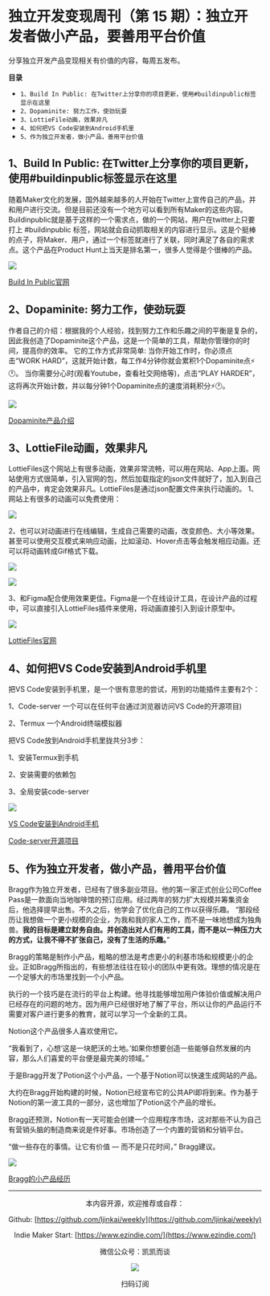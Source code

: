 # 独立开发变现周刊（第 15 期）：独立开发者做小产品，要善用平台价值

分享独立开发产品变现相关有价值的内容，每周五发布。

**目录**
- `1、Build In Public: 在Twitter上分享你的项目更新，使用#buildinpublic标签显示在这里`
- `2、Dopaminite: 努力工作，使劲玩耍`
- `3、LottieFile动画，效果非凡`
- `4、如何把VS Code安装到Android手机里`
- `5、作为独立开发者，做小产品，善用平台价值`


## 1、Build In Public: 在Twitter上分享你的项目更新，使用#buildinpublic标签显示在这里

随着Maker文化的发展，国外越来越多的人开始在Twitter上宣传自己的产品，并和用户进行交流。但是目前还没有一个地方可以看到所有Maker的这些内容。Buildinpublic就是基于这样的一个需求点，做的一个网站，用户在twitter上只要打上 #buildinpublic 标签，网站就会自动抓取相关的内容进行显示。这是个挺棒的点子，将Maker、用户，通过一个标签就进行了关联，同时满足了各自的需求点。这个产品在Product Hunt上当天是排名第一，很多人觉得是个很棒的产品。

![](http://qiniu.gafata.com/2021-08-12-Untitled.png?imageView2/2/w/600)

[Build In Public官网](https://buildinpublic.com/)

## 2、Dopaminite: 努力工作，使劲玩耍

作者自己的介绍：根据我的个人经验，找到努力工作和乐趣之间的平衡是复杂的，因此我创造了Dopaminite这个产品，这是一个简单的工具，帮助你管理你的时间，提高你的效率。
它的工作方式非常简单: 当你开始工作时，你必须点击“WORK HARD”，这就开始计数，每工作4分钟你就会累积1个Dopaminite点⚡🕐。
当你需要分心时(观看Youtube，查看社交网络等)，点击“PLAY HARDER”，这将再次开始计数，并以每分钟1个Dopaminite点的速度消耗积分⚡🕐。

![](http://qiniu.gafata.com/2021-08-12-Untitled%201.png?imageView2/2/w/600)

[Dopaminite产品介绍](https://www.indiehackers.com/post/i-built-a-tool-to-be-more-productive-812eadb519)

## 3、LottieFile动画，效果非凡

LottieFiles这个网站上有很多动画，效果非常流畅，可以用在网站、App上面。网站使用方式很简单，引入官网的包，然后加载指定的json文件就好了，加入到自己的产品中，肯定会效果非凡。LottieFiles是通过json配置文件来执行动画的。
1、网站上有很多的动画可以免费使用：

![](http://qiniu.gafata.com/2021-08-12-Untitled%202.png?imageView2/2/w/600)

2、也可以对动画进行在线编辑，生成自己需要的动画，改变颜色、大小等效果。甚至可以使用交互模式来响应动画，比如滚动、Hover点击等会触发相应动画。还可以将动画转成Gif格式下载。

![](http://qiniu.gafata.com/2021-08-12-Untitled%203.png?imageView2/2/w/600)

![](http://qiniu.gafata.com/2021-08-12-72259-team.gif?imageView2/2/w/600)

3、和Figma配合使用效果更佳。Figma是一个在线设计工具，在设计产品的过程中，可以直接引入LottieFiles插件来使用，将动画直接引入到设计原型中。

![](http://qiniu.gafata.com/2021-08-12-Untitled%204.png?imageView2/2/w/600)

[LottieFiles官网](https://lottiefiles.com)

## 4、如何把VS Code安装到Android手机里

把VS Code安装到手机里，是一个很有意思的尝试，用到的功能插件主要有2个：

1、Code-server 一个可以在任何平台通过浏览器访问VS Code的开源项目)

2、Termux 一个Android终端模拟器

把VS Code放到Android手机里拢共分3步：

1、安装Termux到手机

2、安装需要的依赖包

3、全局安装code-server

![](http://qiniu.gafata.com/2021-08-12-Untitled%205.png?imageView2/2/w/600)

[VS Code安装到Android手机](https://dev.to/iarchitsharma/how-to-install-vs-code-in-an-android-phone-cbh)

[Code-server开源项目](https://github.com/cdr/code-server)

## 5、作为独立开发者，做小产品，善用平台价值

Bragg作为独立开发者，已经有了很多副业项目。他的第一家正式创业公司Coffee Pass是一款面向当地咖啡馆的预订应用。经过两年的努力扩大规模并筹集资金后，他选择提早出售。不久之后，他学会了优化自己的工作以获得乐趣。
“那段经历让我想做一个更小规模的企业，为我和我的家人工作，而不是一味地想成为独角兽。**我的目标是建立财务自由。并创造出对人们有用的工具，而不是以一种压力大的方式，让我不得不扩张自己，没有了生活的乐趣。**”

Bragg的策略是制作小产品，粗略的想法是考虑更小的利基市场和规模更小的企业。正如Bragg所指出的，有些想法往往在较小的团队中更有效。理想的情况是在一个足够大的市场里找到一个小产品。

执行的一个技巧是在流行的平台上构建。他寻找能够增加用户体验价值或解决用户已经存在的问题的地方。因为用户已经很好地了解了平台，所以让你的产品运行不需要对客户进行更多的教育，就可以学习一个全新的工具。

Notion这个产品很多人喜欢使用它。

“我看到了，心想‘这是一块肥沃的土地。’如果你想要创造一些能够自然发展的内容，那么人们喜爱的平台便是最完美的领域。”

于是Bragg开发了Potion这个小产品，一个基于Notion可以快速生成网站的产品。

大约在Bragg开始构建的时候，Notion已经宣布它的公共API即将到来。作为基于Notion的第一波工具的一部分，这也增加了Potion这个产品的增长。

Bragg还预测，Notion有一天可能会创建一个应用程序市场，这对那些不认为自己有营销头脑的制造商来说是件好事。市场创造了一个内置的营销和分销平台。

“做一些存在的事情。让它有价值 — 而不是只花时间，” Bragg建议。

![](http://qiniu.gafata.com/2021-08-12-Untitled%206.png?imageView2/2/w/600)

[Bragg的小产品经历](https://www.producthunt.com/stories/how-to-optimize-for-enjoyment-as-an-indie-maker)

---
<center>
本内容开源，欢迎推荐或自荐：

Github: [https://github.com/ljinkai/weekly](https://github.com/ljinkai/weekly)


Indie Maker Start: [https://www.ezindie.com/](https://www.ezindie.com/)

微信公众号：凯凯而谈


![](http://qiniu.gafata.com/2019-03-17-web-bear.jpg?imageView2/2/w/200)

扫码订阅
</center>